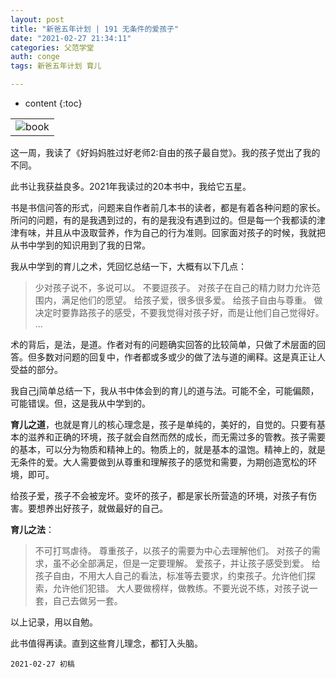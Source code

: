 ```yaml
---
layout: post
title: "新爸五年计划 | 191 无条件的爱孩子"
date: "2021-02-27 21:34:11"
categories: 父范学堂
auth: conge
tags: 新爸五年计划 育儿

---
```

* content
{:toc}


||
|----|
| ![book](https://img9.doubanio.com/view/subject/l/public/s28960928.jpg)|


这一周，我读了《好妈妈胜过好老师2:自由的孩子最自觉》。我的孩子觉出了我的不同。

此书让我获益良多。2021年我读过的20本书中，我给它五星。

书是书信问答的形式，问题来自作者前几本书的读者，都是有着各种问题的家长。所问的问题，有的是我遇到过的，有的是我没有遇到过的。但是每一个我都读的津津有味，并且从中汲取营养，作为自己的行为准则。回家面对孩子的时候，我就把从书中学到的知识用到了我的日常。

我从中学到的育儿之术，凭回忆总结一下，大概有以下几点：

> 少对孩子说不，多说可以。
> 不要逗孩子。
> 对孩子在自己的精力财力允许范围内，满足他们的愿望。
> 给孩子爱，很多很多爱。
> 给孩子自由与尊重。
> 做决定时要靠路孩子的感受，不要我觉得对孩子好，而是让他们自己觉得好。
> ...

术的背后，是法，是道。作者对有的问题确实回答的比较简单，只做了术层面的回答。但多数对问题的回复中，作者都或多或少的做了法与道的阐释。这是真正让人受益的部分。

我自己j简单总结一下，我从书中体会到的育儿的道与法。可能不全，可能偏颇，可能错误。但，这是我从中学到的。

__育儿之道__，也就是育儿的核心理念是，孩子是单纯的，美好的，自觉的。只要有基本的滋养和正确的环境，孩子就会自然而然的成长，而无需过多的管教。孩子需要的基本，可以分为物质和精神上的。物质上的，就是基本的温饱。精神上的，就是无条件的爱。大人需要做到从尊重和理解孩子的感觉和需要，为期创造宽松的环境，即可。

给孩子爱，孩子不会被宠坏。变坏的孩子，都是家长所营造的环境，对孩子有伤害。要想养出好孩子，就做最好的自己。

__育儿之法__：
> 不可打骂虐待。
> 尊重孩子，以孩子的需要为中心去理解他们。
> 对孩子的需求，虽不必全部满足，但是一定要理解。
> 爱孩子，并让孩子感受到爱。
> 给孩子自由，不用大人自己的看法，标准等去要求，约束孩子。允许他们探索，允许他们犯错。
> 大人要做榜样，做教练。不要光说不练，对孩子说一套，自己去做另一套。

以上记录，用以自勉。

此书值得再读。直到这些育儿理念，都钉入头脑。

```
2021-02-27 初稿
```

